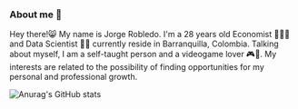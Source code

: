 ### About me 👋

Hey there!😸 My name is Jorge Robledo. I'm a 28 years old Economist 👨‍💼💼 and Data Scientist 👨‍💻 currently reside in Barranquilla, Colombia.
Talking about myself, I am a self-taught person and a videogame lover 🎮👾. My interests are related to the possibility of finding opportunities for my personal and professional growth.

![Anurag's GitHub stats](https://github-readme-stats.vercel.app/api?username=jorge-robledo11&show_icons=true&theme=merko)

<!--
**jorge-robledo11/jorge-robledo11** is a ✨ _special_ ✨ repository because its `README.md` (this file) appears on your GitHub profile.

Here are some ideas to get you started:

- 🔭 I’m currently working on ...
- 🌱 I’m currently learning ...
- 👯 I’m looking to collaborate on ...
- 🤔 I’m looking for help with ...
- 💬 Ask me about ...
- 📫 How to reach me: ...
- 😄 Pronouns: ...
- ⚡ Fun fact: ...
-->
